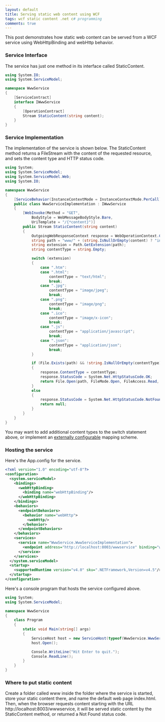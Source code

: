 ```yaml
---
layout: default
title: Serving static web content using WCF
tags: wcf static content .net c# programming
comments: true
---
```


This post demonstrates how static web content can be served from a WCF service using WebHttpBinding and webHttp behavior.

### Service Interface

The service has just one method in its interface called StaticContent.

```c#
using System.IO;
using System.ServiceModel;

namespace WwwService
{
    [ServiceContract]
    interface IWwwService
    {
        [OperationContract]
        Stream StaticContent(string content);
    }
}
```

### Service Implementation

The implementation of the service is shown below. The StaticContent method returns a FileStream with the content of the requested resource, and sets the content type and HTTP status code.

```c#
using System;
using System.ServiceModel;
using System.ServiceModel.Web;
using System.IO;

namespace WwwService
{
    [ServiceBehavior(InstanceContextMode = InstanceContextMode.PerCall)]
    public class WwwServiceImplementation : IWwwService
    {
        [WebInvoke(Method = "GET",
            BodyStyle = WebMessageBodyStyle.Bare,
            UriTemplate = "/{*content}")]
        public Stream StaticContent(string content)
        {
            OutgoingWebResponseContext response = WebOperationContext.Current.OutgoingResponse;
            string path = "www/" + (string.IsNullOrEmpty(content) ? "index.html" : content);
            string extension = Path.GetExtension(path);
            string contentType = string.Empty;

            switch (extension)
            {
                case ".htm":
                case ".html":
                    contentType = "text/html";
                    break;
                case ".jpg":
                    contentType = "image/jpeg";
                    break;
                case ".png":
                    contentType = "image/png";
                    break;
                case ".ico":
                    contentType = "image/x-icon";
                    break;
                case ".js":
                    contentType = "application/javascript";
                    break;
                case ".json":
                    contentType = "application/json";
                    break;
            }

            if (File.Exists(path) && !string.IsNullOrEmpty(contentType))
            {
                response.ContentType = contentType;
                response.StatusCode = System.Net.HttpStatusCode.OK;
                return File.Open(path, FileMode.Open, FileAccess.Read, FileShare.ReadWrite);
            }
            else
            {
                response.StatusCode = System.Net.HttpStatusCode.NotFound;
                return null;
            }
        }
    }
}
```

You may want to add additional content types to the switch statement above, or implement an [externally configurable](http://refactoringaspnet.blogspot.com.br/2008/11/how-to-get-content-type-mimetype-of.html) mapping scheme.

### Hosting the service

Here's the App.config for the service.

```xml
<?xml version="1.0" encoding="utf-8"?>
<configuration>
  <system.serviceModel>
    <bindings>
      <webHttpBinding>
        <binding name="webHttpBinding"/>
      </webHttpBinding>
    </bindings>
    <behaviors>
      <endpointBehaviors>
        <behavior name="webHttp">
          <webHttp/>
        </behavior>
      </endpointBehaviors>
    </behaviors>
    <services>
      <service name="WwwService.WwwServiceImplementation">
        <endpoint address="http://localhost:8003/wwwservice" binding="webHttpBinding" bindingConfiguration="webHttpBinding" contract="WwwService.IWwwService" behaviorConfiguration="webHttp"/>
      </service>
    </services>
  </system.serviceModel>
  <startup>
    <supportedRuntime version="v4.0" sku=".NETFramework,Version=v4.5"/>
  </startup>
</configuration>
```

Here's a console program that hosts the service configured above.

```c#
using System;
using System.ServiceModel;

namespace WwwService
{
    class Program
    {
        static void Main(string[] args)
        {
            ServiceHost host = new ServiceHost(typeof(WwwService.WwwServiceImplementation));
            host.Open();

            Console.WriteLine("Hit Enter to quit.");
            Console.ReadLine();
        }
    }
}
```

### Where to put static content

Create a folder called www inside the folder where the service is started, store your static content there, and name the default web page index.html. Then, when the browser requests content starting with the URL http://localhost:8003/wwwservice, it will be served static content by the StaticContent method, or returned a Not Found status code.
